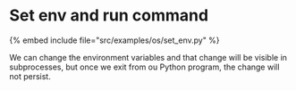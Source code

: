# Set env and run command


{% embed include file="src/examples/os/set_env.py" %}


We can change the environment variables and that change will be visible in subprocesses,
but once we exit from ou Python program, the change will not persist.



